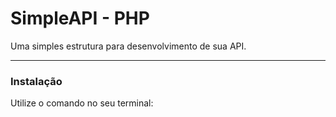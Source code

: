 <h1>SimpleAPI - PHP</h1>
<p>Uma simples estrutura para desenvolvimento de sua API.</p>
<hr>

<h3>Instalação</h3>
<p>Utilize o comando no seu terminal: <code></code>
